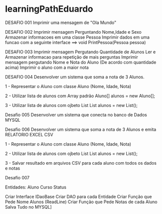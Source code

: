 # learningPathEduardo

DESAFIO 001
Imprimir uma mensagem de "Ola Mundo"

DESAFIO 002
Imprimir mensagem Perguntando Nome,Idade e Sexo
Armazenar informacoes em uma classe Pessoa
Imprimir dados em uma funcao com a seguinte interface ==> void PrintPessoa(Pessoa pessoa)

DESAFIO 003
Imprimir mensagem Pergutando Quantidade de Alunos
Ler e Armazenar informacao para repetição de mais perguntas
Imprimir mensagem pergutando Nome e Nota do Aluno (De acordo com quantidade acima)
Imprimir o aluno com a maior nota

DESAFIO 004
Desenvolver um sistema que soma a nota de 3 Alunos.

1 - Representar o Aluno com classe 
Aluno (Nome, Idade, Nota)

2 - Utilizar lista de alunos com Array padrão
Aluno[] alunos = new Aluno[];

3 - Utilizar lista de alunos com ojbeto List
List<Aluno> alunos = new List<Aluno>();

Desafio 005
Desenvolver um sistema que conecta no banco de Dados MYSQL


Desafio 006
Desenvolver um sistema que soma a nota de 3 Alunos e emita RELATORIO EXCEL CSV

1 - Representar o Aluno com classe 
Aluno (Nome, Idade, Nota)

2 - Utilizar lista de alunos com ojbeto List
List<Aluno> alunos = new List<Aluno>();

3 - Salvar resultado em arquivos CSV para cada aluno com todos os dados e notas

Desafio 007

Entidades:
Aluno
Curso
Status

Criar Interface IDaoBase
Criar DAO para cada Entidade 
Criar Função que Pede Nome  Alunos  (ReadLine)
Criar Função que Pede Notas de cada Aluno 
Salva Tudo no MYSQL]
